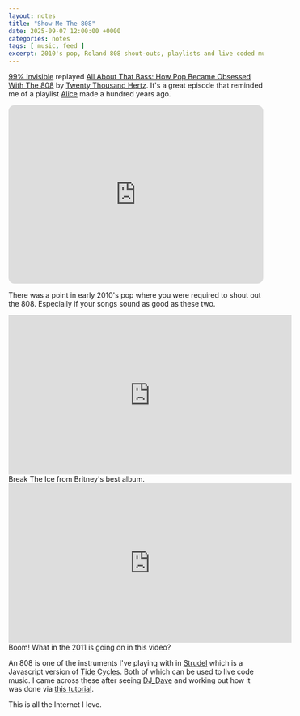 ```yaml
---
layout: notes
title: "Show Me The 808"
date: 2025-09-07 12:00:00 +0000
categories: notes
tags: [ music, feed ]
excerpt: 2010's pop, Roland 808 shout-outs, playlists and live coded music. This is the Internet I love.
---
```


[99% Invisible](https://99percentinvisible.org)
replayed [All About That Bass: How Pop Became Obsessed With The 808](https://www.20k.org/episodes/allaboutthatbass)
by [Twenty Thousand Hertz](https://www.20k.org). It's a great episode that reminded me of a
playlist [Alice](https://alicebartlett.co.uk) made a hundred years ago.

<iframe data-testid="embed-iframe" style="border-radius:12px" src="https://open.spotify.com/embed/playlist/0YsnPci4c5mnsAA6Q8W0NP?utm_source=generator" width="100%" height="352" frameBorder="0" allowfullscreen="" allow="autoplay; clipboard-write; encrypted-media; fullscreen; picture-in-picture" loading="lazy"></iframe>

There was a point in early 2010's pop where you were required to shout out the 808. Especially if your songs sound as
good as these two.

<iframe width="560" height="315" src="https://www.youtube.com/embed/eQFIKP9rGhQ?si=laVM_xTuc3GlvADa" title="YouTube video player" frameborder="0" allow="accelerometer; autoplay; clipboard-write; encrypted-media; gyroscope; picture-in-picture; web-share" referrerpolicy="strict-origin-when-cross-origin" allowfullscreen></iframe>
Break The Ice from Britney's best album.

<iframe width="560" height="315" src="https://www.youtube.com/embed/jcDWh0YOtJQ?si=RHvM1zbTKSN609OX" title="YouTube video player" frameborder="0" allow="accelerometer; autoplay; clipboard-write; encrypted-media; gyroscope; picture-in-picture; web-share" referrerpolicy="strict-origin-when-cross-origin" allowfullscreen></iframe>
Boom! What in the 2011 is going on in this video?

An 808 is one of the instruments I've playing with in [Strudel](https://strudel.cc/) which is a Javascript version
of [Tide Cycles](https://tidalcycles.org). Both of which can be used to live code music. I came across these after
seeing
[DJ_Dave](https://www.youtube.com/watch?v=ZCcpWzhekEY) and working out how it was done
via [this tutorial](https://mirakl.tech/beats-bytes-and-basslines-an-introduction-to-live-coding-with-strudel-cc-4d378e86d5b7).

This is all the Internet I love.